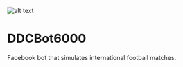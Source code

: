 ![alt text](https://i.imgur.com/5eu9qD2.png)

# DDCBot6000
Facebook bot that simulates international football matches.
